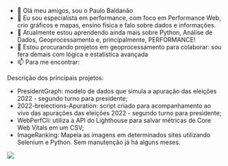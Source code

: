 - 👋 Olá meu amigos, sou o Paulo Baldanão
- 👀 Eu sou especialista em performance, com foco em Performance Web, crio gráficos e mapas, ensino física e falo sobre dados e informações.
- 🌱 Atualmente estou aprendendo ainda mais sobre Python, Análise de Dados, Geoprocessamento e, principalmente, PERFORMANCE!
- 💞️ Estou procurando projetos em geoprocessamento para colaborar: sou fera demais com lógica e estatística avançada
- 📫 Para me encontrar:


Descrição dos principais projetos:
- PresidentGraph: modelo de dados que simula a apuração das eleições 2022 - segundo turno para presidente;
- 2022-brelections-Apuration: script criado para acompanhamento ao vivo das apurações das eleições 2022 - segundo turno para presidente;
- WebPerfCli: utiliza a API do Lighthouse para salvar métricas de Core Web Vitals em um CSV;
- ImageRanking: Mapeia as imagens em determinados sites utilizando Selenium e Python. Sem manutenção já há alguns meses.

![](https://komarev.com/ghpvc/?username=cosmicpb)

<!---
cosmicpb/cosmicpb is a ✨ special ✨ repository because its `README.md` (this file) appears on your GitHub profile.
You can click the Preview link to take a look at your changes.
--->
